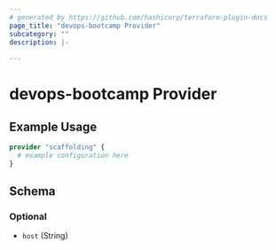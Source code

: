 ```yaml
---
# generated by https://github.com/hashicorp/terraform-plugin-docs
page_title: "devops-bootcamp Provider"
subcategory: ""
description: |-
  
---
```


# devops-bootcamp Provider



## Example Usage

```terraform
provider "scaffolding" {
  # example configuration here
}
```

<!-- schema generated by tfplugindocs -->
## Schema

### Optional

- `host` (String)
